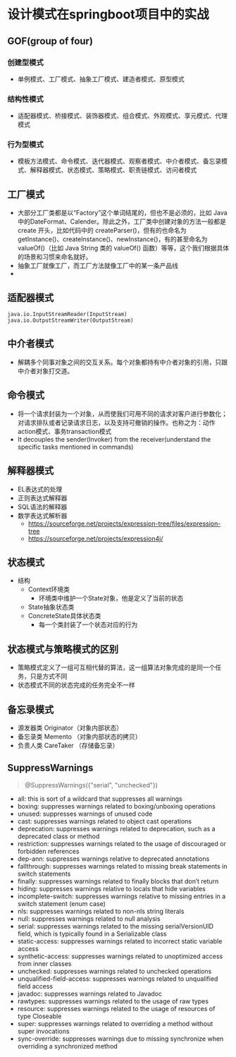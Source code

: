 # 设计模式在springboot项目中的实战

## GOF(group of four)

### 创建型模式
- 单例模式、工厂模式、抽象工厂模式、建造者模式、原型模式
### 结构性模式
- 适配器模式、桥接模式、装饰器模式、组合模式、外观模式、享元模式、代理模式
### 行为型模式
- 模板方法模式、命令模式、迭代器模式、观察者模式、中介者模式、备忘录模式、解释器模式、状态模式、策略模式、职责链模式、访问者模式





## 工厂模式
+ 大部分工厂类都是以“Factory”这个单词结尾的，但也不是必须的，比如 Java 中的DateFormat、Calender。除此之外，工厂类中创建对象的方法一般都是 create 开头，比如代码中的 createParser()，但有的也命名为 getInstance()、createInstance()、newInstance()，有的甚至命名为 valueOf()（比如 Java String 类的 valueOf() 函数）等等，这个我们根据具体的场景和习惯来命名就好。
+ 抽象工厂就像工厂，而工厂方法就像工厂中的某一条产品线
+ 

## 适配器模式
```
java.io.InputStreamReader(InputStream)
java.io.OutputStreamWriter(OutputStream)
```

## 中介者模式
+ 解耦多个同事对象之间的交互关系。每个对象都持有中介者对象的引用，只跟中介者对象打交道。


## 命令模式
+ 将一个请求封装为一个对象，从而使我们可用不同的请求对客户进行参数化；对请求排队或者记录请求日志，以及支持可撤销的操作。也称之为：动作action模式、事务transaction模式
+ It decouples the sender(Invoker) from the receiver(understand the specific tasks mentioned in commands)

## 解释器模式
+ EL表达式的处理
+ 正则表达式解释器
+ SQL语法的解释器
+ 数学表达式解析器
  + https://sourceforge.net/projects/expression-tree/files/expression-tree
  + https://sourceforge.net/projects/expression4j/

## 状态模式
+ 结构
  + Context环境类
    + 环境类中维护一个State对象，他是定义了当前的状态
  + State抽象状态类
  + ConcreteState具体状态类
    + 每一个类封装了一个状态对应的行为

## 状态模式与策略模式的区别
+ 策略模式定义了一组可互相代替的算法，这一组算法对象完成的是同一个任务，只是方式不同
+ 状态模式不同的状态完成的任务完全不一样

## 备忘录模式
+ 源发器类 Originator（对象内部状态）
+ 备忘录类 Memento （对象内部状态的拷贝）
+ 负责人类 CareTaker （存储备忘录）




## SuppressWarnings
> @SuppressWarnings({"serial", "unchecked"})
+ all: this is sort of a wildcard that suppresses all warnings
+ boxing: suppresses warnings related to boxing/unboxing operations
+ unused: suppresses warnings of unused code
+ cast: suppresses warnings related to object cast operations
+ deprecation: suppresses warnings related to deprecation, such as a deprecated class or method
+ restriction: suppresses warnings related to the usage of discouraged or forbidden references
+ dep-ann: suppresses warnings relative to deprecated annotations
+ fallthrough: suppresses warnings related to missing break statements in switch statements
+ finally: suppresses warnings related to finally blocks that don’t return
+ hiding: suppresses warnings relative to locals that hide variables
+ incomplete-switch: suppresses warnings relative to missing entries in a switch statement (enum case)
+ nls: suppresses warnings related to non-nls string literals
+ null: suppresses warnings related to null analysis
+ serial: suppresses warnings related to the missing serialVersionUID field, which is typically found in a Serializable class
+ static-access: suppresses warnings related to incorrect static variable access
+ synthetic-access: suppresses warnings related to unoptimized access from inner classes
+ unchecked: suppresses warnings related to unchecked operations
+ unqualified-field-access: suppresses warnings related to unqualified field access
+ javadoc: suppresses warnings related to Javadoc
+ rawtypes: suppresses warnings related to the usage of raw types
+ resource: suppresses warnings related to the usage of resources of type Closeable
+ super: suppresses warnings related to overriding a method without super invocations
+ sync-override: suppresses warnings due to missing synchronize when overriding a synchronized method